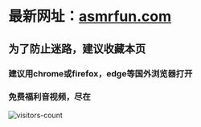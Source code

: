 # 最新网址：[asmrfun.com](https://www.asmrfun.com)
## 为了防止迷路，建议收藏本页
### 建议用chrome或firefox，edge等国外浏览器打开
### 免费福利音视频，尽在

![visitors-count](https://visitor-badge.laobi.icu/badge?page_id=asmrfun.readme)
